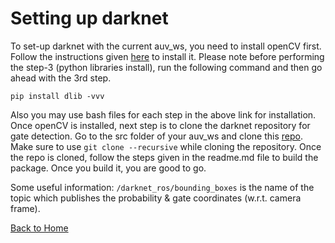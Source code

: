 # Setting up darknet
To set-up darknet with the current auv_ws, you need to install openCV first. Follow the instructions given [here](https://www.learnopencv.com/install-opencv-4-on-ubuntu-18-04/) to install it. Please note before performing the step-3 (python libraries install), run the following command and then go ahead with the 3rd step.
```
pip install dlib -vvv
```
Also you may use bash files for each step in the above link for installation.
Once openCV is installed, next step is to clone the darknet repository for gate detection. Go to the src folder of your auv_ws and clone this [repo](https://github.com/SubZer0811/darknet_ros). Make sure to use `git clone --recursive` while cloning the repository. Once the repo is cloned, follow the steps given in the readme.md file to build the package. Once you build it, you are good to go.

Some useful information: `/darknet_ros/bounding_boxes` is the name of the topic which publishes the probability & gate coordinates (w.r.t. camera frame).

[Back to Home](./Home.md)